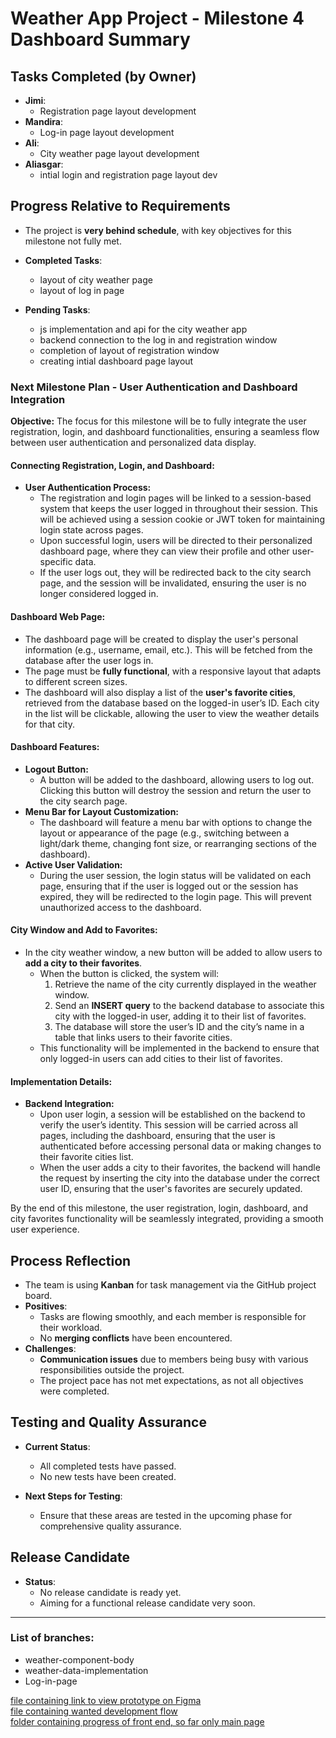 # **Weather App Project - Milestone 4 Dashboard Summary**

## **Tasks Completed (by Owner)**
- **Jimi**: 
  - Registration page layout development
- **Mandira**: 
  - Log-in page layout development 
- **Ali**: 
  -  City weather page layout development
- **Aliasgar**:
  - intial login and registration page layout dev
  
## **Progress Relative to Requirements**
- The project is **very behind schedule**, with key objectives for this milestone not fully met. 

- **Completed Tasks**:
  - layout of city weather page
  - layout of log in page

- **Pending Tasks**:
  - js implementation and api for the city weather app
  - backend connection to the log in and registration window 
  - completion of layout of registration window 
  - creating intial dashboard page layout

### **Next Milestone Plan - User Authentication and Dashboard Integration**

**Objective:**
The focus for this milestone will be to fully integrate the user registration, login, and dashboard functionalities, ensuring a seamless flow between user authentication and personalized data display.

#### **Connecting Registration, Login, and Dashboard:**

- **User Authentication Process:**
  - The registration and login pages will be linked to a session-based system that keeps the user logged in throughout their session. This will be achieved using a session cookie or JWT token for maintaining login state across pages.
  - Upon successful login, users will be directed to their personalized dashboard page, where they can view their profile and other user-specific data.
  - If the user logs out, they will be redirected back to the city search page, and the session will be invalidated, ensuring the user is no longer considered logged in.

#### **Dashboard Web Page:**
- The dashboard page will be created to display the user's personal information (e.g., username, email, etc.). This will be fetched from the database after the user logs in.
- The page must be **fully functional**, with a responsive layout that adapts to different screen sizes.
- The dashboard will also display a list of the **user's favorite cities**, retrieved from the database based on the logged-in user’s ID. Each city in the list will be clickable, allowing the user to view the weather details for that city.

#### **Dashboard Features:**
- **Logout Button:** 
  - A button will be added to the dashboard, allowing users to log out. Clicking this button will destroy the session and return the user to the city search page.
- **Menu Bar for Layout Customization:**
  - The dashboard will feature a menu bar with options to change the layout or appearance of the page (e.g., switching between a light/dark theme, changing font size, or rearranging sections of the dashboard).
- **Active User Validation:**
  - During the user session, the login status will be validated on each page, ensuring that if the user is logged out or the session has expired, they will be redirected to the login page. This will prevent unauthorized access to the dashboard.
  
#### **City Window and Add to Favorites:**
- In the city weather window, a new button will be added to allow users to **add a city to their favorites**.
  - When the button is clicked, the system will:
    1. Retrieve the name of the city currently displayed in the weather window.
    2. Send an **INSERT query** to the backend database to associate this city with the logged-in user, adding it to their list of favorites.
    3. The database will store the user’s ID and the city’s name in a table that links users to their favorite cities.
  - This functionality will be implemented in the backend to ensure that only logged-in users can add cities to their list of favorites.

#### **Implementation Details:**
- **Backend Integration:**
  - Upon user login, a session will be established on the backend to verify the user’s identity. This session will be carried across all pages, including the dashboard, ensuring that the user is authenticated before accessing personal data or making changes to their favorite cities list.
  - When the user adds a city to their favorites, the backend will handle the request by inserting the city into the database under the correct user ID, ensuring that the user's favorites are securely updated.

By the end of this milestone, the user registration, login, dashboard, and city favorites functionality will be seamlessly integrated, providing a smooth user experience.

## **Process Reflection**
- The team is using **Kanban** for task management via the GitHub project board. 
- **Positives**:
  - Tasks are flowing smoothly, and each member is responsible for their workload.
  - No **merging conflicts** have been encountered.
- **Challenges**:
  - **Communication issues** due to members being busy with various responsibilities outside the project.
  - The project pace has not met expectations, as not all objectives were completed.

## **Testing and Quality Assurance**
- **Current Status**:
  - All completed tests have passed.
  - No new tests have been created.

- **Next Steps for Testing**:
  - Ensure that these areas are tested in the upcoming phase for comprehensive quality assurance.

## **Release Candidate**
- **Status**:
  - No release candidate is ready yet.
  - Aiming for a functional release candidate very soon.

---

### List of branches:

- weather-component-body
- weather-data-implementation
- Log-in-page

[file containing link to view prototype on Figma](prototype-link.md)  
[file containing wanted development flow](Development-flow.md)  
[folder containing progress of front end, so far only main page](Web-content)  




